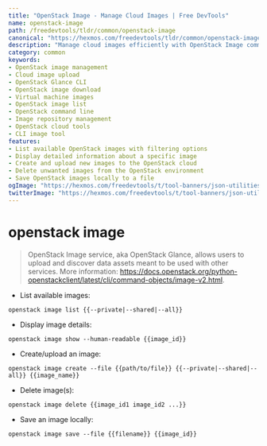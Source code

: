 ```yaml
---
title: "OpenStack Image - Manage Cloud Images | Free DevTools"
name: openstack-image
path: /freedevtools/tldr/common/openstack-image
canonical: "https://hexmos.com/freedevtools/tldr/common/openstack-image/"
description: "Manage cloud images efficiently with OpenStack Image command. Upload, delete, list, and download images for your OpenStack cloud infrastructure. Free online tool, no registration required."
category: common
keywords:
- OpenStack image management
- Cloud image upload
- OpenStack Glance CLI
- OpenStack image download
- Virtual machine images
- OpenStack image list
- OpenStack command line
- Image repository management
- OpenStack cloud tools
- CLI image tool
features:
- List available OpenStack images with filtering options
- Display detailed information about a specific image
- Create and upload new images to the OpenStack cloud
- Delete unwanted images from the OpenStack environment
- Save OpenStack images locally to a file
ogImage: "https://hexmos.com/freedevtools/t/tool-banners/json-utilities-banner.png"
twitterImage: "https://hexmos.com/freedevtools/t/tool-banners/json-utilities-banner.png"
---
```


# openstack image

> OpenStack Image service, aka OpenStack Glance, allows users to upload and discover data assets meant to be used with other services.
> More information: <https://docs.openstack.org/python-openstackclient/latest/cli/command-objects/image-v2.html>.

- List available images:

`openstack image list {{--private|--shared|--all}}`

- Display image details:

`openstack image show --human-readable {{image_id}}`

- Create/upload an image:

`openstack image create --file {{path/to/file}} {{--private|--shared|--all}} {{image_name}}`

- Delete image(s):

`openstack image delete {{image_id1 image_id2 ...}}`

- Save an image locally:

`openstack image save --file {{filename}} {{image_id}}`
